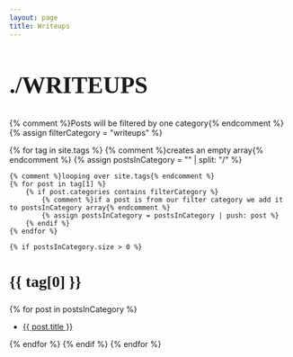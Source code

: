 ```yaml
---
layout: page
title: Writeups
---
```


<section>

  <h2 style="font-family: 'ohgodno';font-size: 300%;">./WRITEUPS</h2>

{% comment %}Posts will be filtered by one category{% endcomment %}
{% assign filterCategory = "writeups" %}

{% for tag in site.tags %}
    {% comment %}creates an empty array{% endcomment %}
    {% assign postsInCategory = "" | split: "/" %}

    {% comment %}looping over site.tags{% endcomment %}
    {% for post in tag[1] %}
        {% if post.categories contains filterCategory %}
            {% comment %}if a post is from our filter category we add it to postsInCategory array{% endcomment %}
            {% assign postsInCategory = postsInCategory | push: post %}
        {% endif %}
    {% endfor %}

    {% if postsInCategory.size > 0 %}
<h2 style="font-family: 'ohgodno';font-size: 200%;">{{ tag[0] }}</h2>
        {% for post in postsInCategory %}
<ul>
<li><a href="{{ post.url }}">{{ post.title }}</a></li>
</ul>
        {% endfor %}
    {% endif %}
{% endfor %}

<!-- <h4>site tags are : {{ site.tags }}</h4> -->
</section>
